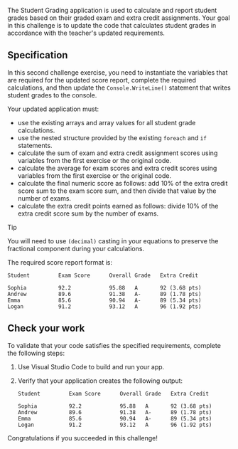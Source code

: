 

The Student Grading application is used to calculate and report student grades based on their graded exam and extra credit assignments. Your goal in this challenge is to update the code that calculates student grades in accordance with the teacher's updated requirements.

## Specification

In this second challenge exercise, you need to instantiate the variables that are required for the updated score report, complete the required calculations, and then update the `Console.WriteLine()` statement that writes student grades to the console.

Your updated application must:

- use the existing arrays and array values for all student grade calculations.
- use the nested structure provided by the existing `foreach` and `if` statements.
- calculate the sum of exam and extra credit assignment scores using variables from the first exercise or the original code.
- calculate the average for exam scores and extra credit scores using variables from the first exercise or the original code.
- calculate the final numeric score as follows: add 10% of the extra credit score sum to the exam score sum, and then divide that value by the number of exams.
- calculate the extra credit points earned as follows: divide 10% of the extra credit score sum by the number of exams.

> [!TIP]
> You will need to use `(decimal)` casting in your equations to preserve the fractional component during your calculations.

The required score report format is:

```Output
Student         Exam Score      Overall Grade   Extra Credit

Sophia          92.2            95.88   A       92 (3.68 pts)
Andrew          89.6            91.38   A-      89 (1.78 pts)
Emma            85.6            90.94   A-      89 (5.34 pts)
Logan           91.2            93.12   A       96 (1.92 pts)
```

## Check your work

To validate that your code satisfies the specified requirements, complete the following steps:

1. Use Visual Studio Code to build and run your app.

1. Verify that your application creates the following output:

    ```Output
    Student         Exam Score      Overall Grade   Extra Credit

    Sophia          92.2            95.88   A       92 (3.68 pts)
    Andrew          89.6            91.38   A-      89 (1.78 pts)
    Emma            85.6            90.94   A-      89 (5.34 pts)
    Logan           91.2            93.12   A       96 (1.92 pts)
    ```

Congratulations if you succeeded in this challenge!
